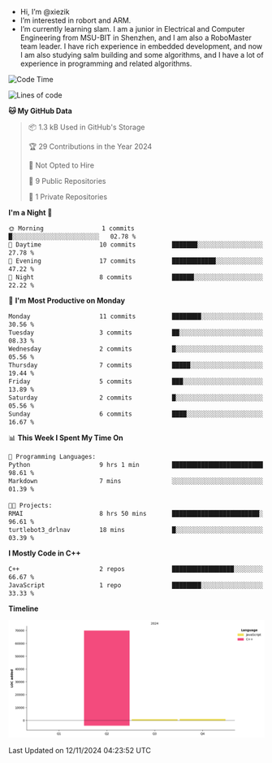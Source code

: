 -  Hi, I’m @xiezik
-  I’m interested in robort and ARM.
-  I’m currently learning slam.
I am a junior in Electrical and Computer Engineering from MSU-BIT in Shenzhen, and I am also a RoboMaster team leader.
I have rich experience in embedded development, and now I am also studying salm building and some algorithms, and I have a lot of experience in programming and related algorithms.

<!---
xiezik/xiezik is a ✨ special ✨ repository because its `README.md` (this file) appears on your GitHub profile.
You can click the Preview link to take a look at your changes.
--->


<!--START_SECTION:waka-->
![Code Time](http://img.shields.io/badge/Code%20Time-28%20hrs%2056%20mins-blue)

![Lines of code](https://img.shields.io/badge/From%20Hello%20World%20I%27ve%20Written-71.6%20thousand%20lines%20of%20code-blue)

**🐱 My GitHub Data** 

> 📦 1.3 kB Used in GitHub's Storage 
 > 
> 🏆 29 Contributions in the Year 2024
 > 
> 🚫 Not Opted to Hire
 > 
> 📜 9 Public Repositories 
 > 
> 🔑 1 Private Repositories 
 > 
**I'm a Night 🦉** 

```text
🌞 Morning                1 commits           █░░░░░░░░░░░░░░░░░░░░░░░░   02.78 % 
🌆 Daytime                10 commits          ███████░░░░░░░░░░░░░░░░░░   27.78 % 
🌃 Evening                17 commits          ████████████░░░░░░░░░░░░░   47.22 % 
🌙 Night                  8 commits           ██████░░░░░░░░░░░░░░░░░░░   22.22 % 
```
📅 **I'm Most Productive on Monday** 

```text
Monday                   11 commits          ████████░░░░░░░░░░░░░░░░░   30.56 % 
Tuesday                  3 commits           ██░░░░░░░░░░░░░░░░░░░░░░░   08.33 % 
Wednesday                2 commits           █░░░░░░░░░░░░░░░░░░░░░░░░   05.56 % 
Thursday                 7 commits           █████░░░░░░░░░░░░░░░░░░░░   19.44 % 
Friday                   5 commits           ███░░░░░░░░░░░░░░░░░░░░░░   13.89 % 
Saturday                 2 commits           █░░░░░░░░░░░░░░░░░░░░░░░░   05.56 % 
Sunday                   6 commits           ████░░░░░░░░░░░░░░░░░░░░░   16.67 % 
```


📊 **This Week I Spent My Time On** 

```text
💬 Programming Languages: 
Python                   9 hrs 1 min         █████████████████████████   98.61 % 
Markdown                 7 mins              ░░░░░░░░░░░░░░░░░░░░░░░░░   01.39 % 

🐱‍💻 Projects: 
RMAI                     8 hrs 50 mins       ████████████████████████░   96.61 % 
turtlebot3_drlnav        18 mins             █░░░░░░░░░░░░░░░░░░░░░░░░   03.39 % 
```

**I Mostly Code in C++** 

```text
C++                      2 repos             █████████████████░░░░░░░░   66.67 % 
JavaScript               1 repo              ████████░░░░░░░░░░░░░░░░░   33.33 % 
```



**Timeline**

![Lines of Code chart](https://raw.githubusercontent.com/xiezik/xiezik/main/assets/bar_graph.png)


 Last Updated on 12/11/2024 04:23:52 UTC
<!--END_SECTION:waka-->

<!--
**LihanChen2004/LihanChen2004** is a ✨ _special_ ✨ repository because its `README.md` (this file) appears on your GitHub profile.

Here are some ideas to get you started:

- 🔭 I’m currently working on ...
- 🌱 I’m currently learning ...
- 👯 I’m looking to collaborate on ...
- 🤔 I’m looking for help with ...
- 💬 Ask me about ...
- 📫 How to reach me: ...
- 😄 Pronouns: ...
- ⚡ Fun fact: ...
-->
